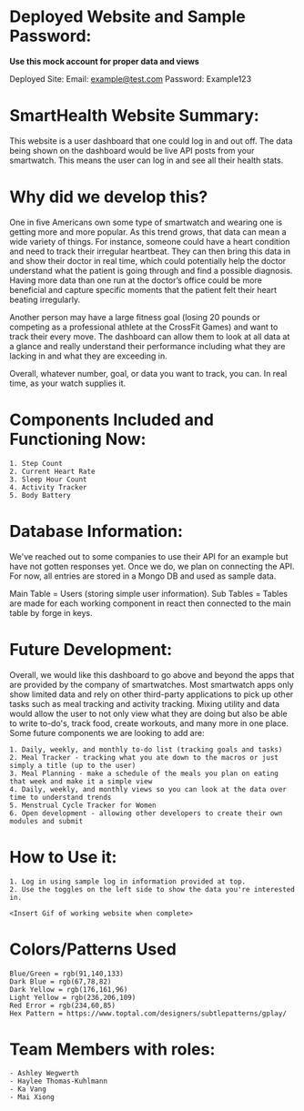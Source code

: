 # Deployed Website and Sample Password:

**Use this mock account for proper data and views**

Deployed Site:
Email: example@test.com
Password: Example123

# SmartHealth Website Summary:

This website is a user dashboard that one could log in and out off. The data being shown on the dashboard would be live API posts from your smartwatch. This means the user can log in and see all their health stats.

# Why did we develop this?

One in five Americans own some type of smartwatch and wearing one is getting more and more popular. As this trend grows, that data can mean a wide variety of things. For instance, someone could have a heart condition and need to track their irregular heartbeat. They can then bring this data in and show their doctor in real time, which could potentially help the doctor understand what the patient is going through and find a possible diagnosis. Having more data than one run at the doctor’s office could be more beneficial and capture specific moments that the patient felt their heart beating irregularly. 

Another person may have a large fitness goal (losing 20 pounds or competing as a professional athlete at the CrossFit Games) and want to track their every move. The dashboard can allow them to look at all data at a glance and really understand their performance including what they are lacking in and what they are exceeding in. 
    
Overall, whatever number, goal, or data you want to track, you can. In real time, as your watch supplies it.

# Components Included and Functioning Now:

    1. Step Count
    2. Current Heart Rate
    3. Sleep Hour Count
    4. Activity Tracker
    5. Body Battery

# Database Information:

We've reached out to some companies to use their API for an example but have not gotten responses yet. Once we do, we plan on connecting the API. For now, all entries are stored in a Mongo DB and used as sample data.

Main Table = Users (storing simple user information).
Sub Tables = Tables are made for each working component in react then connected to the main table by forge in keys. 

# Future Development:

Overall, we would like this dashboard to go above and beyond the apps that are provided by the company of smartwatches. Most smartwatch apps only show limited data and rely on other third-party applications to pick up other tasks such as meal tracking and activity tracking. Mixing utility and data would allow the user to not only view what they are doing but also be able to write to-do's, track food, create workouts, and many more in one place. Some future components we are looking to add are:

    1. Daily, weekly, and monthly to-do list (tracking goals and tasks)
    2. Meal Tracker - tracking what you ate down to the macros or just simply a title (up to the user)
    3. Meal Planning - make a schedule of the meals you plan on eating that week and make it a simple view
    4. Daily, weekly, and monthly views so you can look at the data over time to understand trends
    5. Menstrual Cycle Tracker for Women
    6. Open development - allowing other developers to create their own modules and submit

# How to Use it:

    1. Log in using sample log in information provided at top.
    2. Use the toggles on the left side to show the data you're interested in.

    <Insert Gif of working website when complete>

# Colors/Patterns Used

    Blue/Green = rgb(91,140,133)
    Dark Blue = rgb(67,78,82)
    Dark Yellow = rgb(176,161,96)
    Light Yellow = rgb(236,206,109)
    Red Error = rgb(234,60,85)
    Hex Pattern = https://www.toptal.com/designers/subtlepatterns/gplay/

# Team <incognito/> Members with roles:

    - Ashley Wegwerth
    - Haylee Thomas-Kuhlmann
    - Ka Vang
    - Mai Xiong